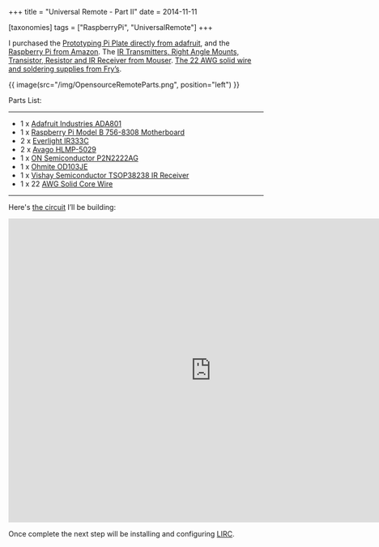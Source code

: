 +++
title = "Universal Remote - Part II"
date = 2014-11-11

[taxonomies]
tags = ["RaspberryPi", "UniversalRemote"]
+++

I purchased the [Prototyping Pi Plate directly from adafruit](https://www.adafruit.com/product/801), and the [Raspberry Pi from Amazon](https://www.amazon.com/Raspberry-Pi-Motherboard-RASPBRRYPCBA512-MC-RP001-CLR/dp/B01CF0RTUG). The [IR Transmitters, Right Angle Mounts, Transistor, Resistor and IR Receiver from Mouser](http://www.mouser.com/). [The 22 AWG solid wire and soldering supplies from Fry’s](http://www.frys.com/).

{{ image(src="/img/OpensourceRemoteParts.png",
         position="left") }}


Parts List:

---
- 1 x [Adafruit Industries ADA801](https://octopart.com/801-adafruit+industries-24605284)
- 1 x [Raspberry Pi Model B 756-8308 Motherboard](https://en.wikipedia.org/wiki/Raspberry_Pi)
- 2 x [Everlight IR333C](https://octopart.com/ir333c-everlight-17677690)
- 2 x [Avago HLMP-5029](https://octopart.com/hlmp-5029-avago-549484)
- 1 x [ON Semiconductor P2N2222AG](https://octopart.com/p2n2222ag-on+semiconductor-55396558)
- 1 x [Ohmite OD103JE](https://octopart.com/od103je-ohmite-133027)
- 1 x [Vishay Semiconductor TSOP38238 IR Receiver](https://octopart.com/tsop38238-vishay-5517697)
- 1 x 22 [AWG Solid Core Wire](http://www.frys.com/product/7716148/)
---

Here's [the circuit](https://upverter.com/alexbain/f24516375cfae8b9/Open-Source-Universal-Remote/#/) I’ll be building: 

<iframe width='800' height='600' frameborder='0' scrolling='no' src='http://upverter.com/eda/embed/#designId=f24516375cfae8b9'></iframe>

Once complete the next step will be installing and configuring [LIRC](https://www.lirc.org/).